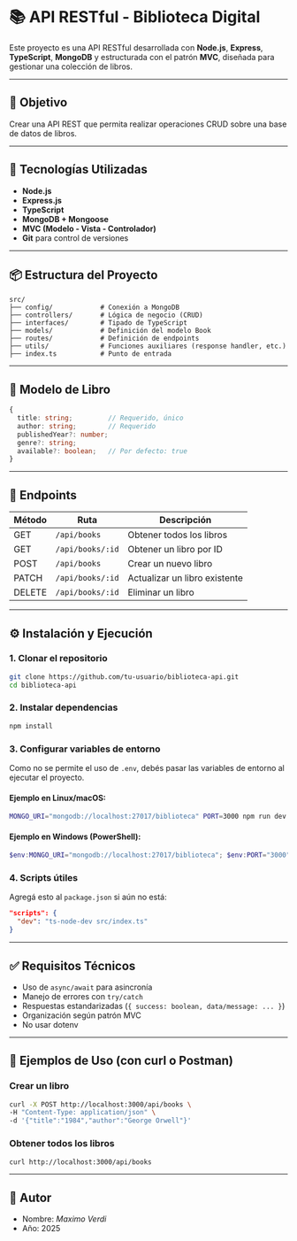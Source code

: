 # 📚 API RESTful - Biblioteca Digital

Este proyecto es una API RESTful desarrollada con **Node.js**, **Express**, **TypeScript**, **MongoDB** y estructurada con el patrón **MVC**, diseñada para gestionar una colección de libros.

---

## 🎯 Objetivo

Crear una API REST que permita realizar operaciones CRUD sobre una base de datos de libros.

---

## 🧱 Tecnologías Utilizadas

- **Node.js**
- **Express.js**
- **TypeScript**
- **MongoDB + Mongoose**
- **MVC (Modelo - Vista - Controlador)**
- **Git** para control de versiones

---

## 📦 Estructura del Proyecto

```
src/
├── config/            # Conexión a MongoDB
├── controllers/       # Lógica de negocio (CRUD)
├── interfaces/        # Tipado de TypeScript
├── models/            # Definición del modelo Book
├── routes/            # Definición de endpoints
├── utils/             # Funciones auxiliares (response handler, etc.)
├── index.ts           # Punto de entrada
```

---

## 📘 Modelo de Libro

```ts
{
  title: string;         // Requerido, único
  author: string;        // Requerido
  publishedYear?: number;
  genre?: string;
  available?: boolean;   // Por defecto: true
}
```

---

## 🔄 Endpoints

| Método | Ruta             | Descripción                   |
| ------ | ---------------- | ----------------------------- |
| GET    | `/api/books`     | Obtener todos los libros      |
| GET    | `/api/books/:id` | Obtener un libro por ID       |
| POST   | `/api/books`     | Crear un nuevo libro          |
| PATCH  | `/api/books/:id` | Actualizar un libro existente |
| DELETE | `/api/books/:id` | Eliminar un libro             |

---

## ⚙️ Instalación y Ejecución

### 1. Clonar el repositorio

```bash
git clone https://github.com/tu-usuario/biblioteca-api.git
cd biblioteca-api
```

### 2. Instalar dependencias

```bash
npm install
```

### 3. Configurar variables de entorno

Como no se permite el uso de `.env`, debés pasar las variables de entorno al ejecutar el proyecto.

#### Ejemplo en Linux/macOS:

```bash
MONGO_URI="mongodb://localhost:27017/biblioteca" PORT=3000 npm run dev
```

#### Ejemplo en Windows (PowerShell):

```powershell
$env:MONGO_URI="mongodb://localhost:27017/biblioteca"; $env:PORT="3000"; npm run dev
```

### 4. Scripts útiles

Agregá esto al `package.json` si aún no está:

```json
"scripts": {
  "dev": "ts-node-dev src/index.ts"
}
```

---

## ✅ Requisitos Técnicos

- Uso de `async/await` para asincronía
- Manejo de errores con `try/catch`
- Respuestas estandarizadas (`{ success: boolean, data/message: ... }`)
- Organización según patrón MVC
- No usar dotenv

---

## 🧪 Ejemplos de Uso (con curl o Postman)

### Crear un libro

```bash
curl -X POST http://localhost:3000/api/books \
-H "Content-Type: application/json" \
-d '{"title":"1984","author":"George Orwell"}'
```

### Obtener todos los libros

```bash
curl http://localhost:3000/api/books
```

---

## 📌 Autor

- Nombre: _Maximo Verdi_
- Año: 2025
